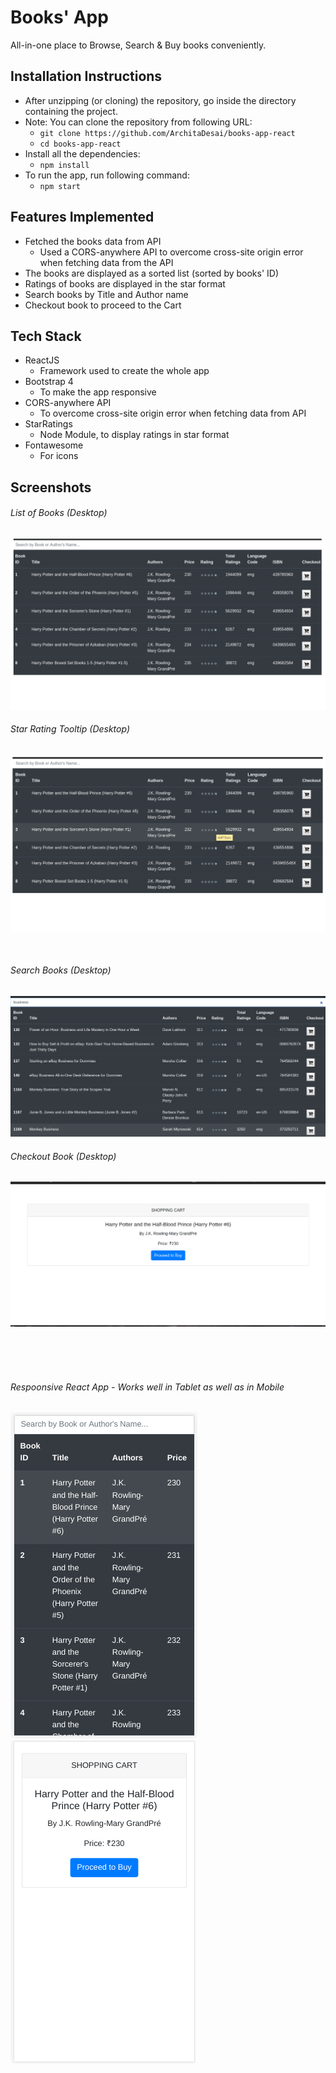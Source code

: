 # Books' App

All-in-one place to Browse, Search & Buy books conveniently.

## Installation Instructions
- After unzipping (or cloning) the repository, go inside the directory containing the project.
- Note: You can clone the repository from following URL:
    - `git clone https://github.com/ArchitaDesai/books-app-react`
    - ` cd books-app-react `
- Install all the dependencies:
    - `npm install`
- To run the app, run following command:
    - `npm start`


## Features Implemented
- Fetched the books data from API
    - Used a CORS-anywhere API to overcome cross-site origin error when fetching data from the API
- The books are displayed as a sorted list (sorted by books' ID)
- Ratings of books are displayed in the star format
- Search books by Title and Author name
- Checkout book to proceed to the Cart


## Tech Stack
- ReactJS 
    - Framework used to create the whole app
- Bootstrap 4
    - To make the app responsive
- CORS-anywhere API
    - To overcome cross-site origin error when fetching data from API
- StarRatings 
    - Node Module, to display ratings in star format
- Fontawesome
    - For icons


## Screenshots

###### List of Books (Desktop)
![List Books Desktop View](readme_images/list-books-desktop.png)

###### Star Rating Tooltip (Desktop)
![Star Rating Tooltip on Hover Desktop](readme_images/star-rating-tooltip.png)

<br />

###### Search Books (Desktop)

<div style="margin: 0 auto">
    <!-- <img src="readme_images/search-books.png" alt="Search Books"/> -->
    <img src="readme_images/search-books-by-title.png" alt="Search Book Displays by Title"/>
    <!-- <img src="readme_images/search-books-by-authors.png" alt="Search Book Displays by Authors"/> -->
</div>

###### Checkout Book (Desktop)
![Checkout Book Desktop View](readme_images/checkout-book-desktop.png)

<br/><br/><br/>

###### Respoonsive React App - Works well in Tablet as well as in Mobile
<div style="margin: 0 auto">
    <img src="readme_images/list-books-mobile.png" alt="List Books Mobile View"/>
    <img src="readme_images/checkout-book-mobile.png" alt="Checkout Book Mobile"/>
</div>